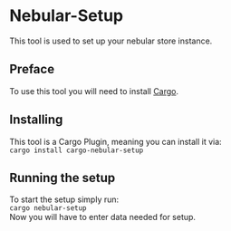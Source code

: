 # Nebular-Setup
This tool is used to set up your nebular store instance.

## Preface
To use this tool you will need to install [Cargo](https://www.rust-lang.org/tools/install).

## Installing
This tool is a Cargo Plugin, meaning you can install it via: \
```cargo install cargo-nebular-setup```

## Running the setup

To start the setup simply run: \
```cargo nebular-setup``` \
Now you will have to enter data needed for setup.